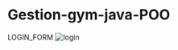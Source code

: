 # Gestion-gym-java-POO
LOGIN_FORM 
![login](https://user-images.githubusercontent.com/37757213/107691118-566b1d80-6cab-11eb-9d12-4a411f501fcd.PNG)
